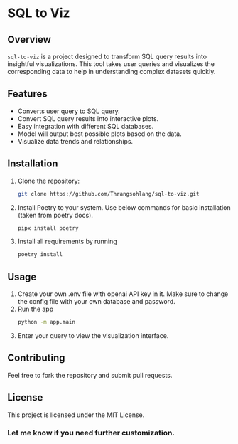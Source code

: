 # SQL to Viz

## Overview

`sql-to-viz` is a project designed to transform SQL query results into insightful visualizations. This tool takes user queries and visualizes the corresponding data to help in understanding complex datasets quickly.

## Features

- Converts user query to SQL query.
- Convert SQL query results into interactive plots.
- Easy integration with different SQL databases.
- Model will output best possible plots based on the data.
- Visualize data trends and relationships.

## Installation

1. Clone the repository:
   ```bash
   git clone https://github.com/Thrangsohlang/sql-to-viz.git
   ```
2. Install Poetry to your system. Use below commands for basic installation (taken from poetry docs).
   ```bash
   pipx install poetry
   ```
3. Install all requirements by running
   ```bash
   poetry install
   ```
## Usage
1. Create your own .env file with openai API key in it. Make sure to change the config file with your own database and password.
2. Run the app
   ```bash
   python -m app.main
   ```
3. Enter your query to view the  visualization interface.

## Contributing
Feel free to fork the repository and submit pull requests.

## License
This project is licensed under the MIT License.

### Let me know if you need further customization.
   
